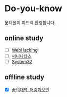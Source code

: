 # Do-you-know
문제풀이 피드백 환영합니다.

## online study

- [ ] [WebHacking](webhacking.md)
- [ ] [써니나타스](suninatas.md)
- [ ] [System32](system32.md)

## offline study

- [x] [꿈의대학-해킹과보안](Dreamschool-hack-and-security.md)
